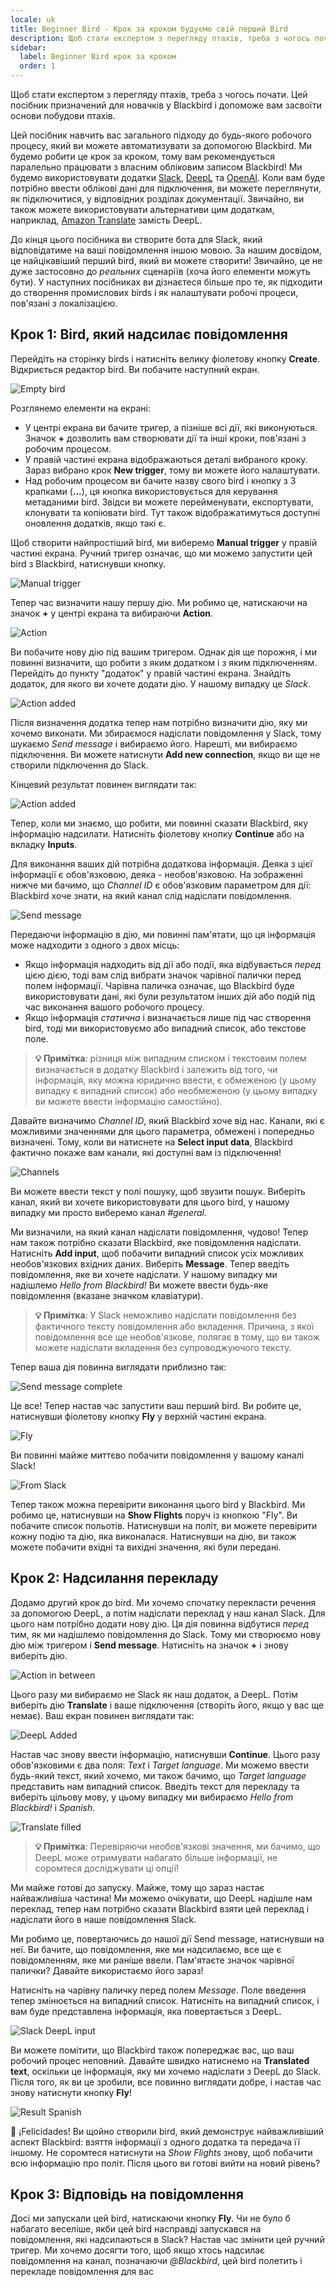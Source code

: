 ```yaml
---
locale: uk
title: Beginner Bird - Крок за кроком будуємо свій перший Bird
description: Щоб стати експертом з перегляду птахів, треба з чогось почати. Цей посібник призначений для новачків у Blackbird і допоможе вам засвоїти основи побудови птахів.
sidebar:
  label: Beginner Bird крок за кроком
  order: 1
---
```


Щоб стати експертом з перегляду птахів, треба з чогось почати. Цей посібник призначений для новачків у Blackbird і допоможе вам засвоїти основи побудови птахів.

Цей посібник навчить вас загального підходу до будь-якого робочого процесу, який ви можете автоматизувати за допомогою Blackbird. Ми будемо робити це крок за кроком, тому вам рекомендується паралельно працювати з власним обліковим записом Blackbird! Ми будемо використовувати додатки [Slack](../../apps/slack), [DeepL](../../apps/deepl) та [OpenAI](../../apps/openai). Коли вам буде потрібно ввести облікові дані для підключення, ви можете переглянути, як підключитися, у відповідних розділах документації. Звичайно, ви також можете використовувати альтернативи цим додаткам, наприклад, [Amazon Translate](../../apps/amazon-translate) замість DeepL.

До кінця цього посібника ви створите бота для Slack, який відповідатиме на ваші повідомлення іншою мовою. За нашим досвідом, це найцікавіший перший bird, який ви можете створити! Звичайно, це не дуже застосовно до _реальних_ сценаріїв (хоча його елементи можуть бути). У наступних посібниках ви дізнаєтеся більше про те, як підходити до створення промислових birds і як налаштувати робочі процеси, пов'язані з локалізацією.

## Крок 1: Bird, який надсилає повідомлення

Перейдіть на сторінку birds і натисніть велику фіолетову кнопку **Create**. Відкриється редактор bird. Ви побачите наступний екран.

![Empty bird](~/assets/guides/beginner-bird/empty.png)

Розглянемо елементи на екрані:

- У центрі екрана ви бачите тригер, а пізніше всі дії, які виконуються. Значок **+** дозволить вам створювати дії та інші кроки, пов'язані з робочим процесом.
- У правій частині екрана відображаються деталі вибраного кроку. Зараз вибрано крок **New trigger**, тому ви можете його налаштувати.
- Над робочим процесом ви бачите назву свого bird і кнопку з 3 крапками (**...**), ця кнопка використовується для керування метаданими bird. Звідси ви можете перейменувати, експортувати, клонувати та копіювати bird. Тут також відображатимуться доступні оновлення додатків, якщо такі є.

Щоб створити найпростіший bird, ми виберемо **Manual trigger** у правій частині екрана. Ручний тригер означає, що ми можемо запустити цей bird з Blackbird, натиснувши кнопку.

![Manual trigger](~/assets/guides/beginner-bird/manual_trigger.png)

Тепер час визначити нашу першу дію. Ми робимо це, натискаючи на значок **+** у центрі екрана та вибираючи **Action**.

![Action](~/assets/guides/beginner-bird/action.png)

Ви побачите нову дію під вашим тригером. Однак дія ще порожня, і ми повинні визначити, що робити з яким додатком і з яким підключенням.
Перейдіть до пункту "додаток" у правій частині екрана. Знайдіть додаток, для якого ви хочете додати дію. У нашому випадку це _Slack_.

![Action added](~/assets/guides/beginner-bird/action_added.png)

Після визначення додатка тепер нам потрібно визначити дію, яку ми хочемо виконати. Ми збираємося надіслати повідомлення у Slack, тому шукаємо _Send message_ і вибираємо його.
Нарешті, ми вибираємо підключення. Ви можете натиснути **Add new connection**, якщо ви ще не створили підключення до Slack.

Кінцевий результат повинен виглядати так:

![Action added](~/assets/guides/beginner-bird/action_configured.png)

Тепер, коли ми знаємо, що робити, ми повинні сказати Blackbird, яку інформацію надсилати. Натисніть фіолетову кнопку **Continue** або на вкладку **Inputs**.

Для виконання ваших дій потрібна додаткова інформація. Деяка з цієї інформації є обов'язковою, деяка - необов'язковою. На зображенні нижче ми бачимо, що _Channel ID_ є обов'язковим параметром для дії: Blackbird хоче знати, на який канал слід надіслати повідомлення.

![Send message](~/assets/guides/beginner-bird/send_message.png)

Передаючи інформацію в дію, ми повинні пам'ятати, що ця інформація може надходити з одного з двох місць:

- Якщо інформація надходить від дії або події, яка відбувається _перед_ цією дією, тоді вам слід вибрати значок чарівної палички перед полем інформації. Чарівна паличка означає, що Blackbird буде використовувати дані, які були результатом інших дій або подій під час виконання вашого робочого процесу.
- Якщо інформація _статична_ і визначається лише під час створення bird, тоді ми використовуємо або випадний список, або текстове поле.

> **💡 Примітка**: різниця між випадним списком і текстовим полем визначається в додатку Blackbird і залежить від того, чи інформація, яку можна юридично ввести, є обмеженою (у цьому випадку є випадний список) або необмеженою (у цьому випадку ви можете ввести інформацію самостійно).

Давайте визначимо _Channel ID_, який Blackbird хоче від нас. Канали, які є можливими значеннями для цього параметра, обмежені і попередньо визначені. Тому, коли ви натиснете на **Select input data**, Blackbird фактично покаже вам канали, які доступні вам із підключення!

![Channels](~/assets/guides/beginner-bird/channels.png)

Ви можете ввести текст у полі пошуку, щоб звузити пошук. Виберіть канал, який ви хочете використовувати для цього bird, у нашому випадку ми просто виберемо канал _#general_.

Ми визначили, на який канал надіслати повідомлення, чудово! Тепер нам також потрібно сказати Blackbird, яке повідомлення надіслати. Натисніть **Add input**, щоб побачити випадний список усіх можливих необов'язкових вхідних даних. Виберіть **Message**. Тепер введіть повідомлення, яке ви хочете надіслати. У нашому випадку ми надішлемо _Hello from Blackbird!_ Ви можете ввести будь-яке повідомлення (вказане значком клавіатури).

> **💡 Примітка**: У Slack неможливо надіслати повідомлення без фактичного тексту повідомлення або вкладення. Причина, з якої повідомлення все ще необов'язкове, полягає в тому, що ви також можете надіслати вкладення без супроводжуючого тексту.

Тепер ваша дія повинна виглядати приблизно так:

![Send message complete](~/assets/guides/beginner-bird/send_message_complete.png)

Це все! Тепер настав час запустити ваш перший bird. Ви робите це, натиснувши фіолетову кнопку **Fly** у верхній частині екрана.

![Fly](~/assets/guides/beginner-bird/fly.png)

Ви повинні майже миттєво побачити повідомлення у вашому каналі Slack!

![From Slack](~/assets/guides/beginner-bird/from_slack.png)

Тепер також можна перевірити виконання цього bird у Blackbird. Ми робимо це, натиснувши на **Show Flights** поруч із кнопкою "Fly". Ви побачите список польотів. Натиснувши на політ, ви можете перевірити кожну подію та дію, яка виконалася. Натиснувши на дію, ви також можете побачити вхідні та вихідні значення, які були передані.

## Крок 2: Надсилання перекладу

Додамо другий крок до bird. Ми хочемо спочатку перекласти речення за допомогою DeepL, а потім надіслати переклад у наш канал Slack. Для цього нам потрібно додати нову дію. Ця дія повинна відбутися _перед_ тим, як ми надішлемо повідомлення до Slack. Тому ми створюємо нову дію між тригером і **Send message**. Натисніть на значок **+** і знову виберіть дію.

![Action in between](~/assets/guides/beginner-bird/action_in_between.png)

Цього разу ми вибираємо не Slack як наш додаток, а DeepL. Потім виберіть дію **Translate** і ваше підключення (створіть його, якщо у вас ще немає). Ваш екран повинен виглядати так:

![DeepL Added](~/assets/guides/beginner-bird/deepl_added.png)

Настав час знову ввести інформацію, натиснувши **Continue**. Цього разу обов'язковими є два поля: _Text_ і _Target language_. Ми можемо ввести будь-який текст, який хочемо, ми також бачимо, що _Target language_ представить нам випадний список. Введіть текст для перекладу та виберіть цільову мову, у цьому випадку ми вибираємо _Hello from Blackbird!_ і _Spanish_.

![Translate filled](~/assets/guides/beginner-bird/translate_filled.png)

> **💡 Примітка**: Перевіряючи необов'язкові значення, ми бачимо, що DeepL може отримувати набагато більше інформації, не соромтеся досліджувати ці опції!

Ми майже готові до запуску. Майже, тому що зараз настає найважливіша частина! Ми можемо очікувати, що DeepL надішле нам переклад, тепер нам потрібно сказати Blackbird взяти цей переклад і надіслати його в наше повідомлення Slack.

Ми робимо це, повертаючись до нашої дії Send message, натиснувши на неї. Ви бачите, що повідомлення, яке ми надсилаємо, все ще є повідомленням, яке ми раніше ввели. Пам'ятаєте значок чарівної палички? Давайте використаємо його зараз!

Натисніть на чарівну паличку перед полем _Message_. Поле введення тепер змінюється на випадний список. Натисніть на випадний список, і вам буде представлена інформація, яка повертається з DeepL.

![Slack DeepL input](~/assets/guides/beginner-bird/slack_deepl_input.png)

Ви можете помітити, що Blackbird також попереджає вас, що ваш робочий процес неповний. Давайте швидко натиснемо на **Translated text**, оскільки це інформація, яку ми хочемо надіслати з DeepL до Slack. Після того, як ви це зробили, все повинно виглядати добре, і настав час знову натиснути кнопку **Fly**!

![Result Spanish](~/assets/guides/beginner-bird/result_spanish.png)

🥳 ¡Felicidades! Ви щойно створили bird, який демонструє найважливіший аспект Blackbird: взяття інформації з одного додатка та передача її іншому. Не соромтеся натиснути на _Show Flights_ знову, щоб побачити всю інформацію про політ. Після цього ви готові вийти на новий рівень?

## Крок 3: Відповідь на повідомлення

Досі ми запускали цей bird, натискаючи кнопку **Fly**. Чи не було б набагато веселіше, якби цей bird насправді запускався на повідомлення, які надсилаються в Slack?
Настав час змінити цей ручний тригер. Ми хочемо досягти того, щоб якщо хтось надсилає повідомлення на канал, позначаючи _@Blackbird_, цей bird полетить і перекладе повідомлення для вас